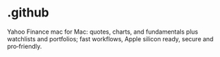 # .github
Yahoo Finance mac for Mac: quotes, charts, and fundamentals plus watchlists and portfolios; fast workflows, Apple silicon ready, secure and pro‑friendly.
